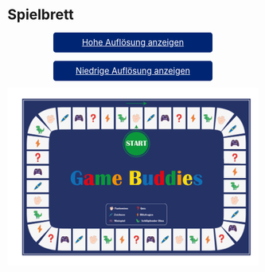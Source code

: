 # Spielbrett

<div style="background-color: #002673; padding: 10px; border-radius: 5px; text-align: center; width: 300px; margin: auto;">
    <a id="raw-url" href="./game_board_huge.png" style="font-size: larger; color: white;">Hohe Auflösung anzeigen</a>
</div>

<br>

<div style="background-color: #002673; padding: 10px; border-radius: 5px; text-align: center; width: 300px; margin: auto;">
    <a id="raw-url" href="./game_board_small.png" style="font-size: larger; color: white;">Niedrige Auflösung anzeigen</a>
</div>

![Spielbrett (geringe Auflösung)](./game_board_small.png "Spielbrett (geringe Auflösung!)")